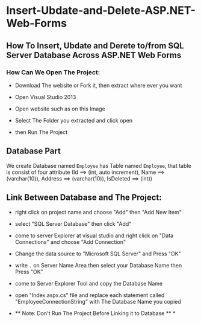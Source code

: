 # Insert-Ubdate-and-Delete-ASP.NET-Web-Forms
## How To Insert, Ubdate and Derete to/from SQL Server Database Across ASP.NET Web Forms

### How Can We Open The Project:
* Download The website or Fork it, then extract where ever you want
* Open Visual Studio 2013
* Open website such as on this Image

* Select The Folder you extracted and click open
* then Run The Project

## Database Part
We create Database named ` Employee ` has Table named ` Employee `, that table is consist of four attribute (Id ==> (int, auto increment), Name ==> (varchar(10)), Address ==> (varchar(10)), IsDeleted ==> (int))


## Link Between Database and The Project:
* right click on project name and choose "Add" then "Add New Item"
* select "SQL Server Database" then click "Add"
* come to server Explorer at visual studio and right click on "Data Connections" and choose "Add Connection"
* Change the data source to "Microsoft SQL Server" and Press "OK"

* write ` . ` on Server Name Area then select your Database Name then Press "OK"

* come to Server Explorer Tool and copy the Database Name

* open "Index.aspx.cs" file and replace each statement called "EmployeeConnectionString" with The Database Name you copied

* ** Note: Don't Run The Project Before Linking it to Database ** *

